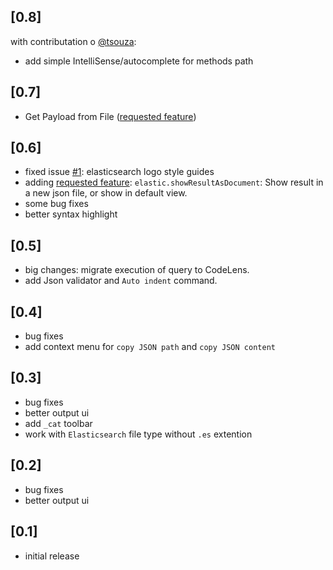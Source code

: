 
## [0.8]
with contributation o [@tsouza](https://github.com/tsouza):
- add simple IntelliSense/autocomplete for methods path

## [0.7]
- Get Payload from File ([requested feature](https://github.com/hsen-dev/vscode-elastic/issues/4))


## [0.6]
- fixed issue [#1](https://github.com/hsen-dev/vscode-elastic/issues/1): elasticsearch logo style guides
- adding [requested feature](https://github.com/hsen-dev/vscode-elastic/issues/3): `elastic.showResultAsDocument`: Show result in a new json file, or show in default view.
- some bug fixes
- better syntax highlight

## [0.5]
- big changes: migrate execution of query to CodeLens.
- add Json validator and `Auto indent` command.

## [0.4]
- bug fixes
- add context menu for `copy JSON path` and `copy JSON content`


## [0.3]
- bug fixes
- better output ui
- add `_cat` toolbar
- work with `Elasticsearch` file type without `.es` extention


## [0.2]
- bug fixes
- better output ui

## [0.1]
- initial release